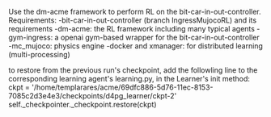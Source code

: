 Use the dm-acme framework to perform RL on the bit-car-in-out-controller.
Requirements:
-bit-car-in-out-controller (branch IngressMujocoRL) and its requirements
-dm-acme: the RL framework including many typical agents
-gym-ingress: a openai gym-based wrapper for the bit-car-in-out-controller
-mc_mujoco: physics engine
-docker and xmanager: for distributed learning (multi-processing)

to restore from the previous run's checkpoint, add the followling line to the corresponding learning agent's learning.py, in the Learner's init method:
ckpt = '/home/templarares/acme/69dfc886-5d76-11ec-8153-7085c2d3e4e3/checkpoints/d4pg_learner/ckpt-2'
self._checkpointer._checkpoint.restore(ckpt)

